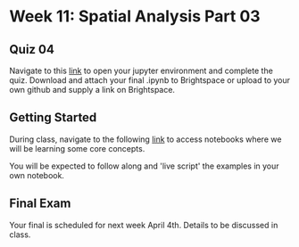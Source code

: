 # Week 11: Spatial Analysis Part 03
## Quiz 04
Navigate to this [link](http://geospatial-data-analytics.briannapagan.com/hub/user-redirect/git-pull?repo=https%3A%2F%2Fgithub.com%2Fbriannapagan%2Fgeospatial-data-analytics-spring-2023&branch=main&urlpath=lab%2Ftree%2Fgeospatial-data-analytics-spring-2023%2Fweek-11%2Fquiz) to open your jupyter environment and complete the quiz. Download and attach your final .ipynb to Brightspace or upload to your own github and supply a link on Brightspace. 

## Getting Started
During class, navigate to the following [link](http://geospatial-data-analytics.briannapagan.com/hub/user-redirect/git-pull?repo=https%3A%2F%2Fgithub.com%2Fbriannapagan%2Fgeospatial-data-analytics-spring-2023&branch=main&urlpath=lab%2Ftree%2Fgeospatial-data-analytics-spring-2023%2Fweek-11) to access notebooks where we will be learning some core concepts.


You will be expected to follow along and 'live script' the examples in your own notebook. 

## Final Exam
Your final is scheduled for next week April 4th. Details to be discussed in class. 